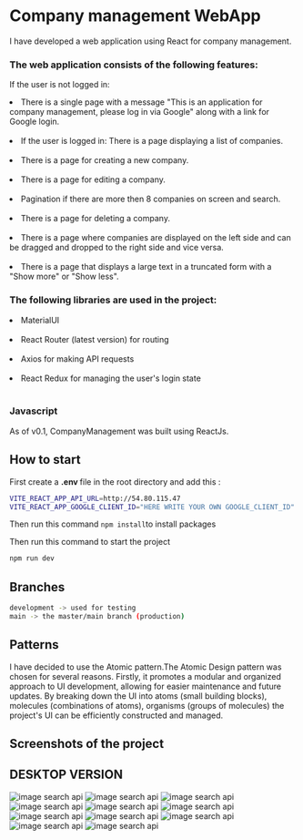 # Company management WebApp

I have developed a web application using React for company management. 

### The web application consists of the following features:

If the user is not logged in:

<li>There is a single page with a message "This is an application for company management, please log in via Google" along with a link for Google login.</li>
<br/>

<li>If the user is logged in: There is a page displaying a list of companies.</li>
<br/>
<li>There is a page for creating a new company.</li>
<br/>
<li>There is a page for editing a company.</li>
<br/>
<li>Pagination if there are more then 8 companies on screen and search.</li>
<br/>
<li>There is a page for deleting a company.</li>
<br/>
<li>There is a page where companies are displayed on the left side and can be dragged and dropped to the right side and vice versa.</li>
<br/>
<li>There is a page that displays a large text in a truncated form with a "Show more" or "Show less".</li>

### The following libraries are used in the project:

<li>MaterialUI </li>
<br/>
<li>React Router (latest version) for routing</li>
<br/>
<li>Axios for making API requests</li>
<br/>
<li>React Redux for managing the user's login state</li>
<br/>

### Javascript

As of v0.1, CompanyManagement was built using ReactJs.

## How to start

First create a <b>.env </b> file in the root directory and add this :
```bash
VITE_REACT_APP_API_URL=http://54.80.115.47
VITE_REACT_APP_GOOGLE_CLIENT_ID="HERE WRITE YOUR OWN GOOGLE_CLIENT_ID"
```
Then run this command ```npm install```to install packages

Then run this command to start the project
```bash
npm run dev
```

## Branches
```bash
development -> used for testing
main -> the master/main branch (production)
```

## Patterns

I have decided to use the Atomic pattern.The Atomic Design pattern was chosen for several reasons. Firstly, it promotes a modular and organized approach to UI development, allowing for easier maintenance and future updates. By breaking down the UI into atoms (small building blocks), molecules (combinations of atoms), organisms (groups of molecules) the project's UI can be efficiently constructed and managed.

## Screenshots of the project
## DESKTOP VERSION
![image search api](https://i.ibb.co/D8G1spW/Unknown-1.png)
![image search api](https://i.ibb.co/4Fzdfn9/Unknown-2.png)
![image search api](https://i.ibb.co/jG9tWmS/3.png)
![image search api](https://i.ibb.co/zRqg2L5/5.png)
![image search api](https://i.ibb.co/s5364Vy/6.png)
![image search api](https://i.ibb.co/Nxvj1py/7.png)
![image search api](https://i.ibb.co/1nqPfHS/8.png)
![image search api](https://gcdnb.pbrd.co/images/mrsdP5ZrcN2X.png?o=1)
![image search api](https://i.ibb.co/99ydMBQ/10.png)
![image search api](https://gcdnb.pbrd.co/images/7YXW9es3HaDI.png?o=1)
![image search api](https://gcdnb.pbrd.co/images/IbaA6vBVh5Hj.png?o=1)

